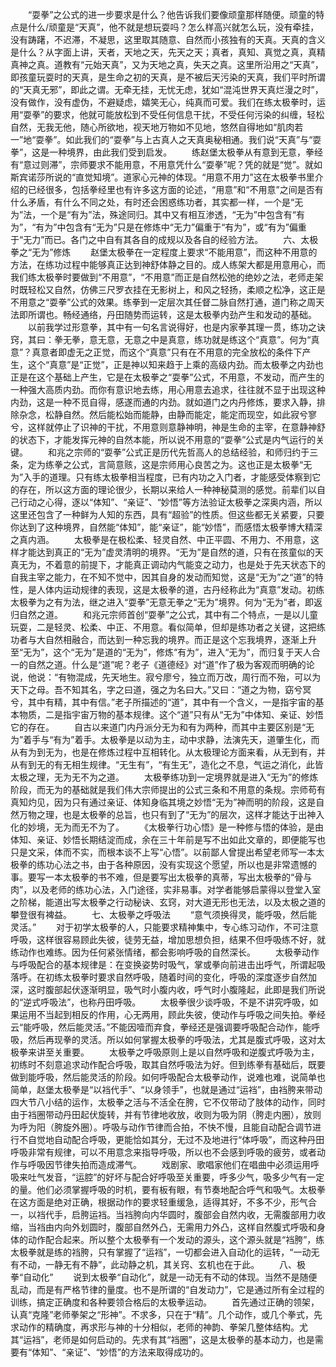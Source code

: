 <!-- { "loadSidebar": true } -->
　　“耍拳”之公式的进一步要求是什么？他告诉我们要像顽童那样随便。顽童的特点是什么/顽童是“天真”，他不就是想玩耍吗？怎么样高兴就怎么玩，没有牵挂，没有踌躇，不迟滞，不凝思，这里取其随意、自然而小孩独有的天真。天真的含义是什么？从字面上讲，天者，天地之天，先天之天；真者，真知、真觉之真，真精真神之真。道教有“元始天真”，又为天地之真，失天之真。这里所沿用之“天真”，即孩童玩耍时的天真，是生命之初的天真，是不被后天污染的天真，我们平时所谓的“天真无邪”，即此之谓。无牵无挂，无忧无虑，犹如“混沌世界天真烂漫之时”，没有做作，没有虚伪，不避疑虑，嬉笑无心，纯真而可爱。我们在练太极拳时，运用“耍拳”的要求，他就可能放松到不受任何信息干扰，不受任何污染的纠缠，轻松自然，无我无他，随心所欲地，视天地万物如不见地，悠然自得地如“肌肉若一”地“耍拳”。如此我们的“耍拳”与上古真人之天真奥秘相通。我们说“天真”与“耍拳”，这是一种境界，由此我们受到启发。
　　练赵堡太极拳从有意到无意，拳经有“意过则滞”，宗师要求不能用意，不用意凭什么“耍拳”呢？凭的就是“觉”。就如斯宾诺莎所说的“直觉知境”。道家心元神的体现。“用意不用力”这在太极拳书里介绍的已经很多，包括拳经里也有许多这方面的论述，“用意”和“不用意”之间是否有什么矛盾，有什么不同之处，有时还会困惑练功者，其实都一样，一个是“无为”法，一个是“有为”法，殊途同归。其中又有相互渗透，“无为”中包含有“有为”，“有为”中包含有“无为”只是在修炼中“无力”偏重于“有为”，或“有为”偏重于“无力”而已。各门之中自有其各自的成规以及各自的经验方法。
　　六、太极拳之“无为”修炼
　　赵堡太极拳在一定程度上要求“不能用意”，而这种不用意的方法，在练功过程中能够真正达到神舒体静之目的。成人练架大都是用意用心，而我们练太极拳时要做到“不用意”，“不用意”而正是自然松弛的绝妙之法，老师走架时既轻松又自然，仿佛三尺罗衣挂在无影树上，和风之轻扬，柔顺之松净，这正是不用意之“耍拳”公式的效果。练拳到一定层次其任督二脉自然打通，道门称之周天法即所谓也。畅经通络，丹田随势而运转，这是太极拳内劲产生和发动的基础。
　　以前我学过形意拳，其中有一句名言说得好，也是内家拳其理一贯，练功之诀窍，其曰：拳无拳，意无意，无意之中是真意，练功就是练这个“真意”。何为“真意”？真意者即虚无之正觉，而这个“真意”只有在不用意的完全放松的条件下产生，这个“真意”是“正觉”，正是神以知来趋于上乘的高级内劲。而太极拳之内劲也正是在这个基础上产生，它是在太极拳之“耍拳”公式，不用意，不发动，而产生的一种强大高质内劲。而你有意识地去练，用心用意去追求，往往就不显于出现这种内劲，这是一种不觅自得，感遂而通的内劲。就如道门之内丹修炼，要求入静，排除杂念，松静自然。然后能松始而能静，由静而能定，能定而现空，如此寂兮寥兮，这样就停止了识神的干扰，不用意则意静神明，神是生命的主宰，在意静神舒的状态下，才能发挥元神的自然本能，所以说不用意的“耍拳”公式是内气运行的关键。
　　和兆之宗师的“耍拳”公式正是历代先哲高人的总结经验，和师归约于三条，定为练拳之公式，言简意赅，这是宗师用心良苦之为。这也正是太极拳“无为”入手的道理。只有练太极拳相当程度，已有内功之入门者，才能感受体察到它的存在，所以这方面的理论很少，长期以来给人一种神秘莫测的感觉。前辈们以自己行动之心得，逐以“体知”、“亲证”、“妙悟”等方法验证太极拳之深奥内涵，所以这里还包含了一种鲜为人知的东西，具有“超验”的性质。但这些都无关紧要，只要你达到了这种境界，自然能“体知”，能“亲证”，能“妙悟”，而感悟太极拳博大精深之真内涵。
　　太极拳是在极松柔、轻灵自然、中正平圆、不用力、不用意，这样才能达到真正的“无为”虚灵清明的境界。“无为”是自然的道，只有在孩童似的天真无为，不着意的前提下，才能真正调动内气能变之动力，也是处于先天状态下的自我主宰之能力，在不知不觉中，因其自身的发动而知觉，这是“无为”之“道”的特性，是人体内运动规律的表现，这是太极拳的道，古丹经称此为“真意”发动。初练太极拳为之有为法，继之进入“耍拳”无意无拳之“无为”境界。何为“无为”者，即返归自然之道。
　　和兆元宗师首创“耍拳”之公式，其中有二个特点，一是以儿童玩耍，二是轻灵、松柔、中正、不用意。看似简单，但却是练功者之关键，这把练功者与大自然相融合，而达到一种忘我的境界。而正是这个忘我境界，逐渐上升至“无为”，这个“无为”是道的“无为”，修炼“有为”，进入“无为”，而归复于天人合一的自然之道。什么是“道”呢？老子《道德经》对“道”作了极为客观而明确的论说，他说：“有物混成，先天地生。寂兮廖兮，独立而万改，周行而不殆，可以为天下之母。吾不知其名，字之曰道，强之为名曰大。”又曰：“道之为物，窈兮冥兮，其中有精，其中有信。”老子所描述的“道”，其中有一个含义，一是指宇宙的基本物质，二是指宇宙万物的基本规律。这个“道”只有从“无为”中体知、亲证、妙悟它的存在。
　　自古以来道门内丹派分无为和有为两种，而其中主要区别是“无为”着手与“有为”着手。太极拳是以动为主，动中求静，法演先天，道肇生化，而从有为到无为，也是在修炼过程中互相转化。从太极理论方面来看，从无到有，并从有到无的有无相生规律。“无生有”，“有生无”，造化之不息，气运之消化，此皆太极之理，无为无不为之道。
　　太极拳练功到一定境界就是进入“无为”的修炼阶段，而无为的基础就是我们伟大宗师提出的公式三条和不用意的条规。宗师苟有真知灼见，因为只有通过亲证、体知身临其境之妙悟“无为”神而明的阶段，这是自然万物之理，也是太极拳的总旨，也只有到了“无为”的层次，这样才能达于出神入化的妙境，无为而无不为了。
　　《太极拳行功心悟》是一种修与悟的体验，是由体知、亲证、妙悟长期结淀而成，余在三十年前是写不出如此文章的，即便能写也只是文采，体而不实，而根本谈不上写“心悟”。以前鄙人曾提出希望老师写一本太极拳的练功心法之书，由于各种原因，没有实现这个愿望，所以也是非常遗憾的事。要写一本太极拳的书不难，但是要写出太极拳的真蒂，写出太极拳的“骨与肉”，以及老师的练功心法，入门途径，实非易事。对学者能够启蒙得以登堂入室之阶梯，能道出写太极拳之行动秘诀、玄窍，对大道无形也无法，以及太极之道的攀登很有裨益。
　　七、太极拳之呼吸法
　　“意气须换得灵，能呼吸，然后能灵活。”
　　对于初学太极拳的人，只能要求精神集中，专心练习动作，不可注意呼吸，这样很容易顾此失彼，徒劳无益，增加思想负担，结果不但呼吸练不好，就练动作也难练。因为任何紧张情绪，都会影响呼吸的自然深长。
　　太极拳动作与呼吸配合的基本规律是：在变换姿势时吸气，掌或拳向前进击出呼气，所谓起吸落呼。在初练太极拳时要求自然呼吸，随着时间的变化，呼吸的深度逐步自然加深，这时腹部起伏逐渐明显，吸气时小腹内收，呼气时小腹隆起，此即是我们所说的“逆式呼吸法”，也称丹田呼吸。
　　太极拳很少谈呼吸，不是不讲究呼吸，如果运用不当起到相反的作用，心无两用，顾此失彼，使动作与呼吸之间失拍。拳经云“能呼吸，然后能灵活。”不能因噎而弃食，拳经还是强调要呼吸配合动作，能呼吸，然后再现拳的灵活。所以如何掌握太极拳的呼吸法，尤其是腹式呼吸，这对太极拳来讲至关重要。
　　太极拳之呼吸原则上是以自然呼吸和逆腹式呼吸为主，初练时不刻意追求动作配合呼吸，取其自然呼吸法为好。但到练拳有基础后，既要做到能呼吸，然后能灵活的阶段。如何呼吸配合太极拳动作，说难也难，说简单也简单，赵堡太极拳是“以裆代手”、“以身领手”，也就是通过“运裆”，由裆胯来带动四大节八小结的运作，太极拳之活与不活全在胯，它不仅带动了肢体的动作，同时由于裆圈带动丹田起伏旋转，并有节律地收放，收则为吸为阴（胯走内圈），放则为呼为阳（胯旋外圈）。呼吸与动作节律而合拍，不快不慢，且能自动配合调节进行不自觉地自动配合呼吸，更能恰如其分，无过不及地进行“体呼吸”，而这种丹田呼吸非常有规律，可以不用意念来指导呼吸，所以也不会感到呼吸的疲劳，或者动作与呼吸因节律失拍而造成滞气。
　　戏剧家、歌唱家他们在唱曲中必须运用呼吸来吐气发音，“运腔”的好坏与配合好呼吸至关重要，呼多少气，吸多少气有一定的量。他们必须掌握呼吸的时机，要有板有眼，有节奏地配合呼气和吸气。太极拳在这方面是绝对正确，根据动作的要求轻重缓急，适得其好，不多不少，形气合一，以裆代手，启胯运裆。当裆胯向内华圆时，腹部会自然内收，无需腹部用力收缩，当裆由内向外划圆时，腹部自然外凸，无需用力外凸，这样自然腹式呼吸和身体的动作配合起来。所以整个太极拳有一个发动的源头，这个源头就是“裆胯”，练太极拳就是练的裆胯，只有掌握了“运裆”，一切都会进入自动化的运转，“一动无有不动，一静无有不静”，此动静之机，其关窍、玄机也在于此。
　　八、极拳“自动化”
　　说到太极拳“自动化”，就是一动无有不动的体现。当然不是随便乱动，而是有严格节律的量度。也不是所谓的“自发动力”，它是通过所有全过程的训练，搞定正确度和各种要领合格后的太极拳运动。
　　首先通过正确的领架，认真“克隆”老师拳架之“形神”。不求多，只在于“精”。几个动作，或几个拳式，先求动作的精确度，再求形与神的十分相似，老师的神韵、拳架几整体结构。尤其“运裆”，老师是如何启动的。先求有其“裆圈”，这是太极拳的基本动力，也是需要有“体知”、“亲证”、“妙悟”的方法来取得成功的。
